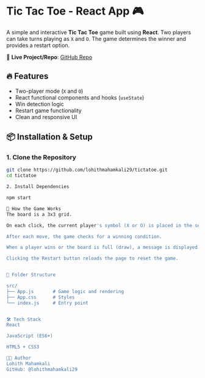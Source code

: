 # Tic Tac Toe - React App 🎮

A simple and interactive **Tic Tac Toe** game built using **React**. Two players can take turns playing as `X` and `O`. The game determines the winner and provides a restart option.

🔗 **Live Project/Repo**: [GitHub Repo](https://github.com/lohithmahamkali29/tictatoe)

## 🔥 Features

- Two-player mode (`X` and `O`)
- React functional components and hooks (`useState`)
- Win detection logic
- Restart game functionality
- Clean and responsive UI


## 📦 Installation & Setup

### 1. Clone the Repository

```bash
git clone https://github.com/lohithmahamkali29/tictatoe.git
cd tictatoe

2. Install Dependencies

npm start

🧠 How the Game Works
The board is a 3x3 grid.

On each click, the current player's symbol (X or O) is placed in the selected cell.

After each move, the game checks for a winning condition.

When a player wins or the board is full (draw), a message is displayed.

Clicking the Restart button reloads the page to reset the game.


📁 Folder Structure

src/
├── App.js       # Game logic and rendering
├── App.css      # Styles
└── index.js     # Entry point


🛠️ Tech Stack
React

JavaScript (ES6+)

HTML5 + CSS3

👨‍💻 Author
Lohith Mahamkali
GitHub: @lohithmahamkali29


